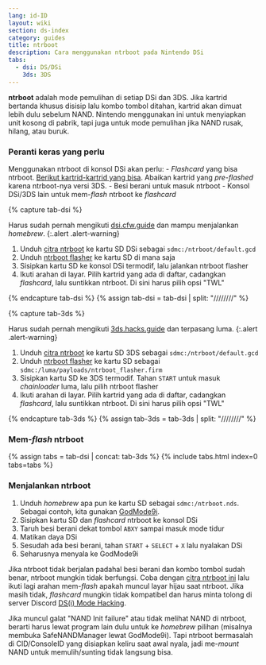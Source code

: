 ```yaml
---
lang: id-ID
layout: wiki
section: ds-index
category: guides
title: ntrboot
description: Cara menggunakan ntrboot pada Nintendo DSi
tabs:
  - dsi: DS/DSi
    3ds: 3DS
---
```


**ntrboot** adalah mode pemulihan di setiap DSi dan 3DS. Jika kartrid bertanda khusus disisip lalu kombo tombol ditahan, kartrid akan dimuat lebih dulu sebelum NAND. Nintendo menggunakan ini untuk menyiapkan unit kosong di pabrik, tapi juga untuk mode pemulihan jika NAND rusak, hilang, atau buruk.

### Peranti keras yang perlu

Menggunakan ntrboot di konsol DSi akan perlu:
\- <i>Flashcard</i> yang bisa ntrboot. [Berikut kartrid-kartrid yang bisa](https://www.flashcarts.net/ntrboot-ds-carts.html?tab=flashable). Abaikan kartrid yang <i>pre-flashed</i> karena ntrboot-nya versi 3DS.
\- Besi berani untuk masuk ntrboot
\- Konsol DSi/3DS lain untuk mem-<i>flash</i> ntrboot ke <em>flashcard</em>

{% capture tab-dsi %}

Harus sudah pernah mengikuti [dsi.cfw.guide](https://dsi.cfw.guide) dan mampu menjalankan <i>homebrew</i>.
{:.alert .alert-warning}

1. Unduh [citra ntrboot](/assets/files/default.gcd) ke kartu SD DSi sebagai `sdmc:/ntrboot/default.gcd`
2. Unduh [ntrboot flasher](/assets/files/ntrboot_flasher_nds.nds) ke kartu SD di mana saja
3. Sisipkan kartu SD ke konsol DSi termodif, lalu jalankan ntrboot flasher
4. Ikuti arahan di layar. Pilih kartrid yang ada di daftar, cadangkan <i>flashcard</i>, lalu suntikkan ntrboot. Di sini harus pilih opsi "TWL"

{% endcapture tab-dsi %}
{% assign tab-dsi = tab-dsi | split: "////////" %}

{% capture tab-3ds %}

Harus sudah pernah mengikuti [3ds.hacks.guide](https://3ds.hacks.guide) dan terpasang luma.
{:.alert .alert-warning}

1. Unduh [citra ntrboot](/assets/files/default.gcd) ke kartu SD 3DS sebagai `sdmc:/ntrboot/default.gcd`
2. Unduh [ntrboot flasher](/assets/files/ntrboot_flasher.firm) ke kartu SD sebagai `sdmc:/luma/payloads/ntrboot_flasher.firm`
3. Sisipkan kartu SD ke 3DS termodif. Tahan `START` untuk masuk <i>chainloader</i> luma, lalu pilih ntrboot flasher
4. Ikuti arahan di layar. Pilih kartrid yang ada di daftar, cadangkan <i>flashcard</i>, lalu suntikkan ntrboot. Di sini harus pilih opsi "TWL"

{% endcapture tab-3ds %}
{% assign tab-3ds = tab-3ds | split: "////////" %}

### Mem-<i>flash</i> ntrboot

{% assign tabs = tab-dsi | concat: tab-3ds %}
{% include tabs.html index=0 tabs=tabs %}

### Menjalankan ntrboot

1. Unduh <i>homebrew</i> apa pun ke kartu SD sebagai `sdmc:/ntrboot.nds`. Sebagai contoh, kita gunakan [GodMode9i](https://github.com/DS-Homebrew/GodMode9i/releases/).
2. Sisipkan kartu SD dan <i>flashcard</i> ntrboot ke konsol DSi
3. Taruh besi berani dekat tombol `ABXY` sampai masuk mode tidur
4. Matikan daya DSi
5. Sesudah ada besi berani, tahan `START` + `SELECT` + `X` lalu nyalakan DSi
6. Seharusnya menyala ke GodMode9i

Jika ntrboot tidak berjalan padahal besi berani dan kombo tombol sudah benar, ntrboot mungkin tidak berfungsi. Coba dengan [citra ntrboot ini](/assets/files/default_green.gcd) lalu ikuti lagi arahan mem-<i>flash</i> apakah muncul layar hijau saat ntrboot. Jika masih tidak, <i>flashcard</i> mungkin tidak kompatibel dan harus minta tolong di server Discord [DS(i) Mode Hacking](https://ds-homebrew.com/discord).

Jika muncul galat "NAND Init failure" atau tidak melihat NAND di ntrboot, berarti harus lewat program lain dulu untuk ke <i>homebrew</i> pilihan (misalnya membuka SafeNANDManager lewat GodMode9i). Tapi ntrboot bermasalah di CID/ConsoleID yang disiapkan keliru saat awal nyala, jadi me-<i>mount</i> NAND untuk memulih/sunting tidak langsung bisa.
